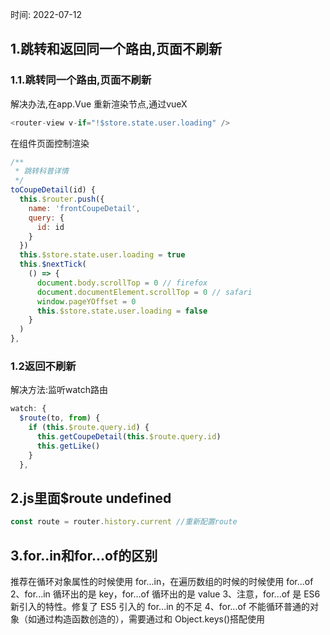 时间: 2022-07-12

## 1.跳转和返回同一个路由,页面不刷新

### 1.1.跳转同一个路由,页面不刷新

解决办法,在app.Vue 重新渲染节点,通过vueX

```js
<router-view v-if="!$store.state.user.loading" />
```

在组件页面控制渲染

```javascript
/**
 * 跳转科普详情
 */
toCoupeDetail(id) {
  this.$router.push({
    name: 'frontCoupeDetail',
    query: {
      id: id
    }
  })
  this.$store.state.user.loading = true
  this.$nextTick(
    () => {
      document.body.scrollTop = 0 // firefox
      document.documentElement.scrollTop = 0 // safari
      window.pageYOffset = 0
      this.$store.state.user.loading = false
    }
  )
},
```

### 1.2返回不刷新

解决方法:监听watch路由

```js
watch: {
  $route(to, from) {
    if (this.$route.query.id) {
      this.getCoupeDetail(this.$route.query.id)
      this.getLike()
    }
  },
```



## 2.js里面$route undefined

```js
const route = router.history.current //重新配置route
```



## 3.for..in和for...of的区别

推荐在循环对象属性的时候使用 for...in，在遍历数组的时候的时候使用 for...of 
2、for...in 循环出的是 key，for...of 循环出的是 value 
3、注意，for...of 是 ES6 新引入的特性。修复了 ES5 引入的 for...in 的不足 
4、for...of 不能循环普通的对象（如通过构造函数创造的），需要通过和 Object.keys()搭配使用